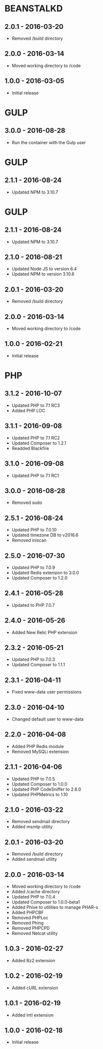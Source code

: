 # BEANSTALKD

## 2.0.1 - 2016-03-20

- Removed /build directory

## 2.0.0 - 2016-03-14

- Moved working directory to /code

## 1.0.0 - 2016-03-05

- Initial release

# GULP

## 3.0.0 - 2016-08-28

- Run the container with the Gulp user

# GULP

## 2.1.1 - 2016-08-24

- Updated NPM to 3.10.7

# GULP

## 2.1.1 - 2016-08-24

- Updated NPM to 3.10.7

## 2.1.0 - 2016-08-21

- Updated Node JS to version 6.4
- Updated NPM to version 3.10.6

## 2.0.1 - 2016-03-20

- Removed /build directory

## 2.0.0 - 2016-03-14

- Moved working directory to /code

## 1.0.0 - 2016-02-21

- Initial release

# PHP

## 3.1.2 - 2016-10-07

- Updated PHP to 7.1 RC3
- Added PHP LOC

## 3.1.1 - 2016-09-08

- Updated PHP to 7.1 RC2
- Updated Composer to 1.2.1
- Readded Blackfire

## 3.1.0 - 2016-09-08

- Updated PHP to 7.1 RC1

## 3.0.0 - 2016-08-28

- Removed sudo

## 2.5.1 - 2016-08-24

- Updated PHP to 7.0.10
- Updated timezone DB to v2016.6
- Removed iniscan

## 2.5.0 - 2016-07-30

- Updated PHP to 7.0.9
- Updated Redis extension to 3.0.0
- Updated Composer to 1.2.0

## 2.4.1 - 2016-05-28

- Updated to PHP 7.0.7

## 2.4.0 - 2016-05-26

- Added New Relic PHP extension

## 2.3.2 - 2016-05-21

- Updated PHP to 7.0.3
- Updated Composer to 1.1.1

## 2.3.1 - 2016-04-11

- Fixed www-data user permissions

## 2.3.0 - 2016-04-10

- Changed default user to www-data

## 2.2.0 - 2016-04-08

- Added PHP Redis module
- Removed MySQLi extension

## 2.1.1 - 2016-04-06

- Updated PHP to 7.0.5
- Updated Composer to 1.0.0
- Updated PHP CodeSniffer to 2.6.0
- Updated PHPMetrics to 1.10

## 2.1.0 - 2016-03-22

- Removed sendmail directory
- Added msmtp utility

## 2.0.1 - 2016-03-20

- Removed /build directory
- Added sendmail utility

## 2.0.0 - 2016-03-14

- Moved working directory to /code
- Added /cache directory
- Updated PHP to 7.0.4
- Updated Composer to 1.0.0-beta1
- Added Phive to utilities to manage PHAR-s
- Added PHPCBF
- Removed PHPLoc
- Removed Phing
- Removed PHPCPD
- Removed Netcat utility

## 1.0.3 - 2016-02-27

- Added Bz2 extension

## 1.0.2 - 2016-02-19

- Added cURL extension

## 1.0.1 - 2016-02-19

- Added Intl extension

## 1.0.0 - 2016-02-18

- Initial release
